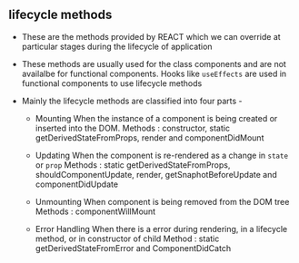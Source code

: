 ## lifecycle methods

- These are the methods provided by REACT which we can override at particular stages during the lifecycle of application

- These methods are usually used for the class components and are not availalbe for functional components. Hooks like `useEffects` are used in functional components to use lifecycle methods

- Mainly the lifecycle methods are classified into four parts - 
    - Mounting
        When the instance of a component is being created or inserted into the DOM.
        Methods : constructor, static getDerivedStateFromProps, render and componentDidMount

    - Updating
        When the component is re-rendered as a change in `state` or `prop`
        Methods : static getDerivedStateFromProps, shouldComponentUpdate, render, getSnaphotBeforeUpdate and componentDidUpdate
    - Unmounting
        When component is being removed from the DOM tree
        Methods : componentWillMount

    - Error Handling
        When there is a error during rendering, in a lifecycle method, or in constructor of child
        Method : static getDerivedStateFromError and ComponentDidCatch